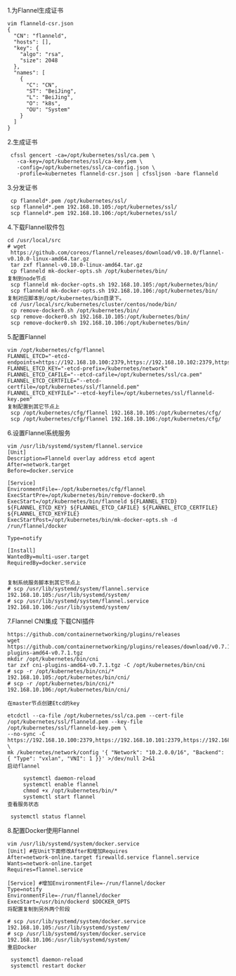 1.为Flannel生成证书

    vim flanneld-csr.json
    {
      "CN": "flanneld",
      "hosts": [],
      "key": {
        "algo": "rsa",
        "size": 2048
      },
      "names": [
        {
          "C": "CN",
          "ST": "BeiJing",
          "L": "BeiJing",
          "O": "k8s",
          "OU": "System"
        }
      ]
    }
2.生成证书

     cfssl gencert -ca=/opt/kubernetes/ssl/ca.pem \
       -ca-key=/opt/kubernetes/ssl/ca-key.pem \
       -config=/opt/kubernetes/ssl/ca-config.json \
       -profile=kubernetes flanneld-csr.json | cfssljson -bare flanneld
3.分发证书

     cp flanneld*.pem /opt/kubernetes/ssl/
     scp flanneld*.pem 192.168.10.105:/opt/kubernetes/ssl/
     scp flanneld*.pem 192.168.10.106:/opt/kubernetes/ssl/
4.下载Flannel软件包

    cd /usr/local/src
    # wget
     https://github.com/coreos/flannel/releases/download/v0.10.0/flannel-v0.10.0-linux-amd64.tar.gz
     tar zxf flannel-v0.10.0-linux-amd64.tar.gz
     cp flanneld mk-docker-opts.sh /opt/kubernetes/bin/
    复制到node节点
     scp flanneld mk-docker-opts.sh 192.168.10.105:/opt/kubernetes/bin/
     scp flanneld mk-docker-opts.sh 192.168.10.106:/opt/kubernetes/bin/
    复制对应脚本到/opt/kubernetes/bin目录下。
     cd /usr/local/src/kubernetes/cluster/centos/node/bin/
     cp remove-docker0.sh /opt/kubernetes/bin/
     scp remove-docker0.sh 192.168.10.105:/opt/kubernetes/bin/
     scp remove-docker0.sh 192.168.10.106:/opt/kubernetes/bin/
5.配置Flannel

    vim /opt/kubernetes/cfg/flannel
    FLANNEL_ETCD="-etcd-endpoints=https://192.168.10.100:2379,https://192.168.10.102:2379,https://192.168.10.102:2379"
    FLANNEL_ETCD_KEY="-etcd-prefix=/kubernetes/network"
    FLANNEL_ETCD_CAFILE="--etcd-cafile=/opt/kubernetes/ssl/ca.pem"
    FLANNEL_ETCD_CERTFILE="--etcd-certfile=/opt/kubernetes/ssl/flanneld.pem"
    FLANNEL_ETCD_KEYFILE="--etcd-keyfile=/opt/kubernetes/ssl/flanneld-key.pem"
    复制配置到其它节点上
     scp /opt/kubernetes/cfg/flannel 192.168.10.105:/opt/kubernetes/cfg/
     scp /opt/kubernetes/cfg/flannel 192.168.10.106:/opt/kubernetes/cfg/
6.设置Flannel系统服务

    vim /usr/lib/systemd/system/flannel.service
    [Unit]
    Description=Flanneld overlay address etcd agent
    After=network.target
    Before=docker.service

    [Service]
    EnvironmentFile=-/opt/kubernetes/cfg/flannel
    ExecStartPre=/opt/kubernetes/bin/remove-docker0.sh
    ExecStart=/opt/kubernetes/bin/flanneld ${FLANNEL_ETCD} ${FLANNEL_ETCD_KEY} ${FLANNEL_ETCD_CAFILE} ${FLANNEL_ETCD_CERTFILE} ${FLANNEL_ETCD_KEYFILE}
    ExecStartPost=/opt/kubernetes/bin/mk-docker-opts.sh -d /run/flannel/docker

    Type=notify

    [Install]
    WantedBy=multi-user.target
    RequiredBy=docker.service


    复制系统服务脚本到其它节点上
    # scp /usr/lib/systemd/system/flannel.service 192.168.10.105:/usr/lib/systemd/system/
    # scp /usr/lib/systemd/system/flannel.service 192.168.10.106:/usr/lib/systemd/system/
7.Flannel CNI集成
    下载CNI插件

    https://github.com/containernetworking/plugins/releases
    wget https://github.com/containernetworking/plugins/releases/download/v0.7.1/cni-plugins-amd64-v0.7.1.tgz
    mkdir /opt/kubernetes/bin/cni
    tar zxf cni-plugins-amd64-v0.7.1.tgz -C /opt/kubernetes/bin/cni
    # scp -r /opt/kubernetes/bin/cni/* 192.168.10.105:/opt/kubernetes/bin/cni/
    # scp -r /opt/kubernetes/bin/cni/* 192.168.10.106:/opt/kubernetes/bin/cni/

    在master节点创建Etcd的key

    etcdctl --ca-file /opt/kubernetes/ssl/ca.pem --cert-file /opt/kubernetes/ssl/flanneld.pem --key-file /opt/kubernetes/ssl/flanneld-key.pem \
    --no-sync -C https://192.168.10.100:2379,https://192.168.10.101:2379,https://192.168.10.102:2379 \
    mk /kubernetes/network/config '{ "Network": "10.2.0.0/16", "Backend": { "Type": "vxlan", "VNI": 1 }}' >/dev/null 2>&1
    启动flannel

         systemctl daemon-reload
         systemctl enable flannel
         chmod +x /opt/kubernetes/bin/*
         systemctl start flannel
    查看服务状态

     systemctl status flannel

8.配置Docker使用Flannel

    vim /usr/lib/systemd/system/docker.service
    [Unit] #在Unit下面修改After和增加Requires
    After=network-online.target firewalld.service flannel.service
    Wants=network-online.target
    Requires=flannel.service

    [Service] #增加EnvironmentFile=-/run/flannel/docker
    Type=notify
    EnvironmentFile=-/run/flannel/docker
    ExecStart=/usr/bin/dockerd $DOCKER_OPTS
    将配置复制到另外两个阶段

    # scp /usr/lib/systemd/system/docker.service 192.168.10.105:/usr/lib/systemd/system/
    # scp /usr/lib/systemd/system/docker.service 192.168.10.106:/usr/lib/systemd/system/
    重启Docker

     systemctl daemon-reload
     systemctl restart docker